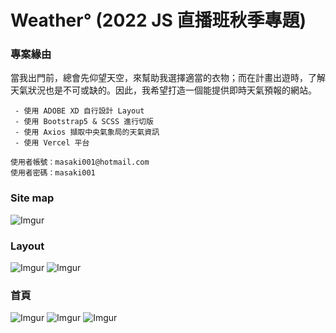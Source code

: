 # Weather° (2022 JS 直播班秋季專題)
### 專案緣由
當我出門前，總會先仰望天空，來幫助我選擇適當的衣物；而在計畫出遊時，了解天氣狀況也是不可或缺的。因此，我希望打造一個能提供即時天氣預報的網站。
```
 - 使用 ADOBE XD 自行設計 Layout
 - 使用 Bootstrap5 & SCSS 進行切版
 - 使用 Axios 擷取中央氣象局的天氣資訊
 - 使用 Vercel 平台
```
```
使用者帳號：masaki001@hotmail.com
使用者密碼：masaki001
```

### Site map
![Imgur](https://i.imgur.com/gR8S0NC.png)

### Layout
![Imgur](https://i.imgur.com/TYozo1z.png)
![Imgur](https://i.imgur.com/aXeQblh.png)
### 首頁
![Imgur](https://i.imgur.com/SaksdK2.png)
![Imgur](https://i.imgur.com/VsEcayZ.png)
![Imgur](https://i.imgur.com/pR5Z7d8.png)




